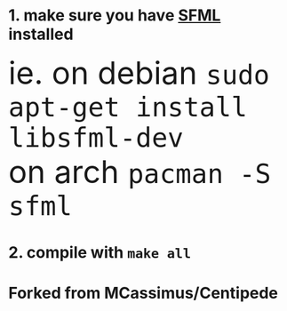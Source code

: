 # 1. make sure you have [SFML](https://www.sfml-dev.org) installed
<span style="font-size:4em">ie. on debian ```sudo apt-get install libsfml-dev```  
  on arch   ```pacman -S sfml```</span>
# 2. compile with ```make all```


# Forked from MCassimus/Centipede


